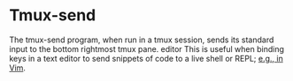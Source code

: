 # Tmux-send

The tmux-send program, when run in a tmux session, sends its standard input to
the bottom rightmost tmux pane.  editor This is useful when binding keys in a
text editor to send snippets of code to a live shell or REPL; [e.g., in
Vim][vim].


[vim]: https://github.com/jeffs/geode-profile-home/blob/3b657a2f9b75916eef71202bf644ebce61022f2e/etc/nvim/init.vim#L82-L85
